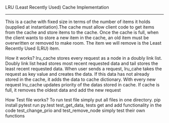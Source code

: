 LRU (Least Recently Used) Cache Implementation
***********************************************
This is a cache with fixed size in terms of the number of items it holds (supplied at instantiation).The cache must allow client code to get items from the cache and store
items to the cache. Once the cache is full, when the client wants to store a new item
in the cache, an old item must be overwritten or removed to make room. The item we will remove is the Least Recently Used (LRU) item.

How it works?
lru_cache stores every request as a node in a doubly link list.
Doubly link list head stores most recent requested data and tail
stores the least recent requested data.
When user sends a request, lru_cahe takes the request as key value
and creates the data. If this data has not already stored in the cache,
it adds the data to cache dictionary.
With every new request lru_cache updates priority of the datas stored in
cache. If cache is full, it removes the oldest data and add the new request

How Test file works?
To run test file simply put all files in one directory.
pip install pytest
run py.test
test_get_data, tests get and add functionality in the code
test_change_prio and test_remove_node simply test their own functions

